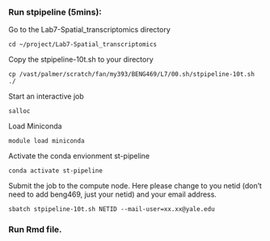 ### Run stpipeline (5mins):

Go to the Lab7-Spatial_transcriptomics directory
```
cd ~/project/Lab7-Spatial_transcriptomics
```
Copy the stpipeline-10t.sh to your directory
```
cp /vast/palmer/scratch/fan/my393/BENG469/L7/00.sh/stpipeline-10t.sh ./
```
Start an interactive job
```
salloc
```
Load Miniconda
```
module load miniconda
```
Activate the conda envionment st-pipeline
```
conda activate st-pipeline
```
Submit the job to the compute node. Here please change to you netid (don’t need to add beng469, just your netid) and your email address.
```
sbatch stpipeline-10t.sh NETID --mail-user=xx.xx@yale.edu
```

### Run Rmd file.

